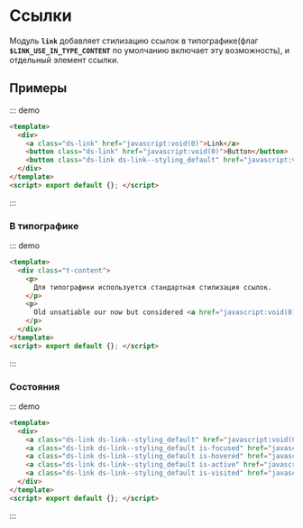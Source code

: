 # Ссылки

Модуль **`link`** добавляет стилизацию ссылок в типографике(флаг **`$LINK_USE_IN_TYPE_CONTENT`** по умолчанию включает эту возможность), и отдельный элемент ссылки.

## Примеры

::: demo
```html
<template>
  <div>
    <a class="ds-link" href="javascript:void(0)">Link</a>
    <button class="ds-link" href="javascript:void(0)">Button</button>
    <button class="ds-link ds-link--styling_default" href="javascript:void(0)">Стандартная стилизация</button>
  </div>
</template>
<script> export default {}; </script>
```
:::

### В типографике

::: demo
```html
<template>
  <div class="t-content">
    <p>
      Для типографики используется стандартная стилизация ссылок.
    </p>
    <p>
      Old unsatiable our now but considered <a href="javascript:void(0)">travelling impression</a>. In excuse hardly summer in <a href="javascript:void(0)">basket misery</a>. By rent an part need. At wrong of of <a href="javascript:void(0)">water</a> those linen. Needed oppose seemed how all. Very mrs shed shew gave you. Oh shutters do removing reserved wandered an.
    </p>
  </div>
</template>
<script> export default {}; </script>
```
:::

### Состояния

::: demo
```html
<template>
  <div>
    <a class="ds-link ds-link--styling_default" href="javascript:void(0)">Default</a>
    <a class="ds-link ds-link--styling_default is-focused" href="javascript:void(0)">Focused</a>
    <a class="ds-link ds-link--styling_default is-hovered" href="javascript:void(0)">Hover</a>
    <a class="ds-link ds-link--styling_default is-active" href="javascript:void(0)">Active</a>
    <a class="ds-link ds-link--styling_default is-visited" href="javascript:void(0)">Visited</a>
  </div>
</template>
<script> export default {}; </script>
```
:::
